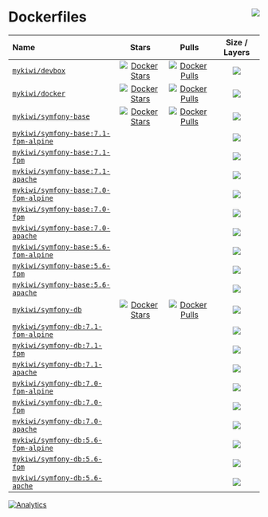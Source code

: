 # Dockerfiles <a href="https://travis-ci.org/mykiwi/dockerfiles"><img align="right" src="https://travis-ci.org/mykiwi/dockerfiles.svg?branch=master"></a>

| Name 																																			| Stars 																																		| Pulls 																																		| Size / Layers 																			|
| :--- 																																			| :---: 																																		| :---: 																																		| :---: 																					|
| [`mykiwi/devbox`](https://hub.docker.com/r/mykiwi/devbox/) 																					| [![Docker Stars](https://img.shields.io/docker/stars/mykiwi/devbox.svg?style=flat)](https://hub.docker.com/r/mykiwi/devbox/) 					| [![Docker Pulls](https://img.shields.io/docker/pulls/mykiwi/devbox.svg?style=flat)](https://hub.docker.com/r/mykiwi/devbox/) 					| ![](https://images.microbadger.com/badges/image/mykiwi/devbox.svg)       					| 
| [`mykiwi/docker`](https://hub.docker.com/r/mykiwi/docker/) 																					| [![Docker Stars](https://img.shields.io/docker/stars/mykiwi/docker.svg?style=flat)](https://hub.docker.com/r/mykiwi/docker/) 					| [![Docker Pulls](https://img.shields.io/docker/pulls/mykiwi/docker.svg?style=flat)](https://hub.docker.com/r/mykiwi/docker/) 					| ![](https://images.microbadger.com/badges/image/mykiwi/docker.svg) 						|
| [`mykiwi/symfony-base`](https://hub.docker.com/r/mykiwi/symfony-base) 																		| [![Docker Stars](https://img.shields.io/docker/stars/mykiwi/symfony-base.svg?style=flat)](https://hub.docker.com/r/mykiwi/symfony-base/) 		| [![Docker Pulls](https://img.shields.io/docker/pulls/mykiwi/symfony-base.svg?style=flat)](https://hub.docker.com/r/mykiwi/symfony-base/) 		| ![](https://images.microbadger.com/badges/image/mykiwi/symfony-base:latest.svg) 			|
| [`mykiwi/symfony-base:7.1-fpm-alpine`](https://github.com/mykiwi/dockerfiles/blob/master/symfony-base/7.1-fpm-alpine/docker/php/Dockerfile) 	| 																																				| 																																				| ![](https://images.microbadger.com/badges/image/mykiwi/symfony-base:7.1-fpm-alpine.svg) 	|
| [`mykiwi/symfony-base:7.1-fpm`](https://github.com/mykiwi/dockerfiles/blob/master/symfony-base/7.1-fpm/docker/php/Dockerfile) 				| 																																				| 																																				| ![](https://images.microbadger.com/badges/image/mykiwi/symfony-base:7.1-fpm.svg) 			|
| [`mykiwi/symfony-base:7.1-apache`](https://github.com/mykiwi/dockerfiles/blob/master/symfony-base/7.1-apache/docker/php/Dockerfile) 			| 																																				| 																																				| ![](https://images.microbadger.com/badges/image/mykiwi/symfony-base:7.1-apache.svg) 		|
| [`mykiwi/symfony-base:7.0-fpm-alpine`](https://github.com/mykiwi/dockerfiles/blob/master/symfony-base/7.0-fpm-alpine/docker/php/Dockerfile) 	| 																																				| 																																				| ![](https://images.microbadger.com/badges/image/mykiwi/symfony-base:7.0-fpm-alpine.svg) 	|
| [`mykiwi/symfony-base:7.0-fpm`](https://github.com/mykiwi/dockerfiles/blob/master/symfony-base/7.0-fpm/docker/php/Dockerfile) 				| 																																				| 																																				| ![](https://images.microbadger.com/badges/image/mykiwi/symfony-base:7.0-fpm.svg) 			|
| [`mykiwi/symfony-base:7.0-apache`](https://github.com/mykiwi/dockerfiles/blob/master/symfony-base/7.0-apache/docker/php/Dockerfile) 			| 																																				| 																																				| ![](https://images.microbadger.com/badges/image/mykiwi/symfony-base:7.0-apache.svg) 		|
| [`mykiwi/symfony-base:5.6-fpm-alpine`](https://github.com/mykiwi/dockerfiles/blob/master/symfony-base/5.6-fpm-alpine/docker/php/Dockerfile) 	| 																																				| 																																				| ![](https://images.microbadger.com/badges/image/mykiwi/symfony-base:5.6-fpm-alpine.svg) 	|
| [`mykiwi/symfony-base:5.6-fpm`](https://github.com/mykiwi/dockerfiles/blob/master/symfony-base/5.6-fpm/docker/php/Dockerfile) 				| 																																				| 																																				| ![](https://images.microbadger.com/badges/image/mykiwi/symfony-base:5.6-fpm.svg) 			|
| [`mykiwi/symfony-base:5.6-apache`](https://github.com/mykiwi/dockerfiles/blob/master/symfony-base/5.6-apache/docker/php/Dockerfile) 			| 																																				| 																																				| ![](https://images.microbadger.com/badges/image/mykiwi/symfony-base:5.6-apache.svg) 		|
| [`mykiwi/symfony-db`](https://hub.docker.com/r/mykiwi/symfony-db) 																			| [![Docker Stars](https://img.shields.io/docker/stars/mykiwi/symfony-db.svg?style=flat)](https://hub.docker.com/r/mykiwi/symfony-db/) 			| [![Docker Pulls](https://img.shields.io/docker/pulls/mykiwi/symfony-db.svg?style=flat)](https://hub.docker.com/r/mykiwi/symfony-db/) 			| ![](https://images.microbadger.com/badges/image/mykiwi/symfony-db:latest.svg) 			|
| [`mykiwi/symfony-db:7.1-fpm-alpine`](https://github.com/mykiwi/dockerfiles/blob/master/symfony-db/7.1-fpm-alpine/docker/php/Dockerfile) 		| 																																				| 																																				| ![](https://images.microbadger.com/badges/image/mykiwi/symfony-db:7.1-fpm-alpine.svg) 	|
| [`mykiwi/symfony-db:7.1-fpm`](https://github.com/mykiwi/dockerfiles/blob/master/symfony-db/7.1-fpm/docker/php/Dockerfile) 					| 																																				| 																																				| ![](https://images.microbadger.com/badges/image/mykiwi/symfony-db:7.1-fpm.svg) 			|
| [`mykiwi/symfony-db:7.1-apache`](https://github.com/mykiwi/dockerfiles/blob/master/symfony-db/7.1-apache/docker/php/Dockerfile) 				| 																																				| 																																				| ![](https://images.microbadger.com/badges/image/mykiwi/symfony-db:7.1-apache.svg) 		|
| [`mykiwi/symfony-db:7.0-fpm-alpine`](https://github.com/mykiwi/dockerfiles/blob/master/symfony-db/7.0-fpm-alpine/docker/php/Dockerfile) 		| 																																				| 																																				| ![](https://images.microbadger.com/badges/image/mykiwi/symfony-db:7.0-fpm-alpine.svg) 	|
| [`mykiwi/symfony-db:7.0-fpm`](https://github.com/mykiwi/dockerfiles/blob/master/symfony-db/7.0-fpm/docker/php/Dockerfile) 					| 																																				| 																																				| ![](https://images.microbadger.com/badges/image/mykiwi/symfony-db:7.0-fpm.svg) 			|
| [`mykiwi/symfony-db:7.0-apache`](https://github.com/mykiwi/dockerfiles/blob/master/symfony-db/7.0-apache/docker/php/Dockerfile) 				| 																																				| 																																				| ![](https://images.microbadger.com/badges/image/mykiwi/symfony-db:7.0-apache.svg) 		|
| [`mykiwi/symfony-db:5.6-fpm-alpine`](https://github.com/mykiwi/dockerfiles/blob/master/symfony-db/5.6-fpm-alpine/docker/php/Dockerfile) 		| 																																				| 																																				| ![](https://images.microbadger.com/badges/image/mykiwi/symfony-db:5.6-fpm-alpine.svg) 	|
| [`mykiwi/symfony-db:5.6-fpm`](https://github.com/mykiwi/dockerfiles/blob/master/symfony-db/5.6-fpm/docker/php/Dockerfile) 					| 																																				| 																																				| ![](https://images.microbadger.com/badges/image/mykiwi/symfony-db:5.6-fpm.svg) 			|
| [`mykiwi/symfony-db:5.6-apche`](https://github.com/mykiwi/dockerfiles/blob/master/symfony-db/5.6-apche/docker/php/Dockerfile) 				| 																																				| 																																				| ![](https://images.microbadger.com/badges/image/mykiwi/symfony-db:5.6-apche.svg) 			|

[![Analytics](https://ga-beacon.appspot.com/UA-91799310-1/github/mykiwi/dockerfiles)](https://github.com/igrigorik/ga-beacon)
